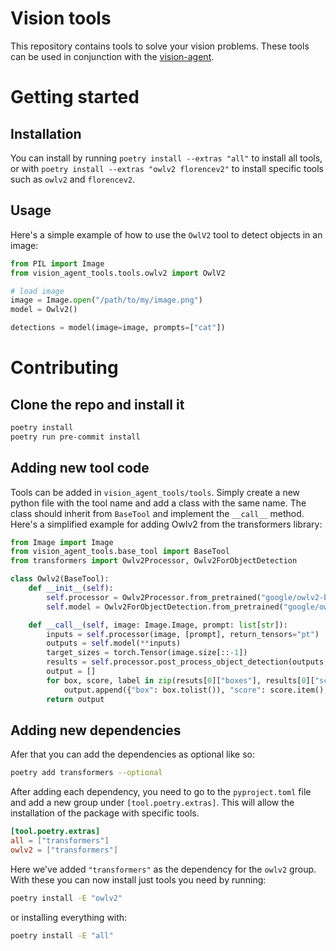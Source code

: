 # Vision tools

This repository contains tools to solve your vision problems. These tools can be used
in conjunction with the [vision-agent](https://github.com/landing-ai/vision-agent).

# Getting started

## Installation
You can install by running `poetry install --extras "all"` to install all tools, or with
`poetry install --extras "owlv2 florencev2"` to install specific tools such as `owlv2`
and `florencev2`.

## Usage
Here's a simple example of how to use the `OwlV2` tool to detect objects in an image:
```python
from PIL import Image
from vision_agent_tools.tools.owlv2 import OwlV2

# load image
image = Image.open("/path/to/my/image.png")
model = Owlv2()

detections = model(image=image, prompts=["cat"])
```

# Contributing

## Clone the repo and install it

```bash
poetry install
poetry run pre-commit install
```

## Adding new tool code

Tools can be added in `vision_agent_tools/tools`. Simply create a new python file with
the tool name and add a class with the same name. The class should inherit from
`BaseTool` and implement the `__call__` method. Here's a simplified example for adding
Owlv2 from the transformers library:

```python
from Image import Image
from vision_agent_tools.base_tool import BaseTool
from transformers import Owlv2Processor, Owlv2ForObjectDetection

class Owlv2(BaseTool):
    def __init__(self):
        self.processor = Owlv2Processor.from_pretrained("google/owlv2-base-patch16-ensemble")
        self.model = Owlv2ForObjectDetection.from_pretrained("google/owlv2-base-patch16-ensemble")

    def __call__(self, image: Image.Image, prompt: list[str]):
        inputs = self.processor(image, [prompt], return_tensors="pt")
        outputs = self.model(**inputs)
        target_sizes = torch.Tensor(image.size[::-1])
        results = self.processor.post_process_object_detection(outputs, target_sizes=target_sizes, threshold=0.1)
        output = []
        for box, score, label in zip(resuts[0]["boxes"], results[0]["scores"], results[0]["labels"]):
            output.append({"box": box.tolist()), "score": score.item(), "label": label.item()}
        return output
```

## Adding new dependencies
Afer that you can add the dependencies as optional like so:

```bash
poetry add transformers --optional
```

After adding each dependency, you need to go to the `pyproject.toml` file and add a new
group under `[tool.poetry.extras]`. This will allow the installation of the package with
specific tools.
```toml
[tool.poetry.extras]
all = ["transformers"]
owlv2 = ["transformers"]
```

Here we've added `"transformers"` as the dependency for the `owlv2` group. With these
you can now install just tools you need by running:
```bash
poetry install -E "owlv2"
```

or installing everything with:
```bash
poetry install -E "all"
```
